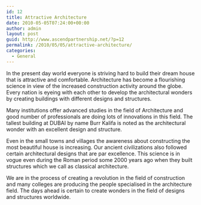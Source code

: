 ```yaml
---
id: 12
title: Attractive Architecture
date: 2010-05-05T07:24:00+00:00
author: admin
layout: post
guid: http://www.ascendpartnership.net/?p=12
permalink: /2010/05/05/attractive-architecture/
categories:
  - General
---
```

In the present day world everyone is striving hard to build their dream house that is attractive and comfortable. Architecture has become a flourishing science in view of the increased construction activity around the globe. Every nation is eyeing with each other to develop the architectural wonders by creating buildings with different designs and structures.

Many institutions offer advanced studies in the field of Architecture and good number of professionals are doing lots of innovations in this field. The tallest building at DUBAI by name Burr Kalifa is noted as the architectural wonder with an excellent design and structure.

Even in the small towns and villages the awareness about constructing the most beautiful house is increasing. Our ancient civilizations also followed certain architectural designs that are par excellence. This science is in vogue even during the Roman period some 2000 years ago when they built structures which we call as classical architecture.

We are in the process of creating a revolution in the field of construction and many colleges are producing the people specialised in the architecture field. The days ahead is certain to create wonders in the field of designs and structures worldwide.